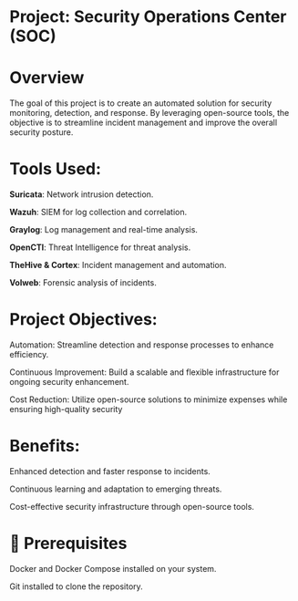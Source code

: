 # Project: Security Operations Center (SOC)
# Overview
The goal of this project is to create an automated solution for security monitoring, detection, and response. By leveraging open-source tools, the objective is to streamline incident management and improve the overall security posture.
# Tools Used:
**Suricata**: Network intrusion detection.

**Wazuh**: SIEM for log collection and correlation.

**Graylog**: Log management and real-time analysis.

**OpenCTI**: Threat Intelligence for threat analysis.

**TheHive & Cortex**: Incident management and automation.

**Volweb**: Forensic analysis of incidents.

# Project Objectives:
Automation: Streamline detection and response processes to enhance efficiency.


Continuous Improvement: Build a scalable and flexible infrastructure for ongoing security enhancement.


Cost Reduction: Utilize open-source solutions to minimize expenses while ensuring high-quality security

# Benefits:
Enhanced detection and faster response to incidents.

Continuous learning and adaptation to emerging threats.

Cost-effective security infrastructure through open-source tools.

# 📌 Prerequisites
Docker and Docker Compose installed on your system.

Git installed to clone the repository.
